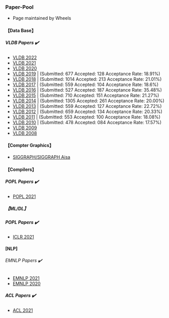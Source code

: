 ### Paper-Pool

* Page maintained by Wheels


#### 【Data Base】

#####  VLDB Papers :heavy_check_mark:


  * [VLDB 2022](http://vldb.org/pvldb/volumes/15)  
  * [VLDB 2021](https://www.aminer.cn/conf/611e57c792c7f9be2121cf6e)
  * [VLDB 2020](http://vldb.org/pvldb/volumes/13)
  * [VLDB 2019](http://vldb.org/pvldb/volumes/12)     |  (Submitted:  677     Accepted:   128    Acceptance Rate:  18.91%)
  * [VLDB 2018](http://vldb.org/pvldb/volumes/11)     |  (Submitted:  1014    Accepted:   213    Acceptance Rate:  21.01%)
  * [VLDB 2017](http://vldb.org/pvldb/volumes/10)     |  (Submitted:  559     Accepted:   104    Acceptance Rate:  18.6%)
  * [VLDB 2016](http://vldb.org/pvldb/volumes/9)      |  (Submitted:  527     Accepted:   187    Acceptance Rate:  35.48%)
  * [VLDB 2015](http://vldb.org/pvldb/volumes/8)      |  (Submitted:  710     Accepted:   151    Acceptance Rate:  21.27%)
  * [VLDB 2014](http://vldb.org/pvldb/volumes/7)      |  (Submitted:  1305    Accepted:   261    Acceptance Rate:  20.00%)
  * [VLDB 2013](http://vldb.org/pvldb/volumes/6)      |  (Submitted:  559     Accepted:   127    Acceptance Rate:  22.72%)
  * [VLDB 2012](http://vldb.org/pvldb/volumes/5)      |  (Submitted:  659     Accepted:   134    Acceptance Rate:  20.33%)
  * [VLDB 2011](http://vldb.org/pvldb/volumes/4)      |  (Submitted:  553     Accepted:   100    Acceptance Rate:  18.08%)
  * [VLDB 2010](http://vldb.org/pvldb/volumes/3)      |  (Submitted:  478     Accepted:   084    Acceptance Rate:  17.57%)
  * [VLDB 2009](http://vldb.org/pvldb/volumes/2)
  * [VLDB 2008](http://vldb.org/pvldb/volumes/1) 

#### 【Compter Graphics】

* [SIGGRAPH/SIGGRAPH Aisa](http://kesen.realtimerendering.com/)


#### 【Compilers】

#####  POPL Papers :heavy_check_mark:

* [POPL 2021](https://www.aminer.cn/conf/611d03d992c7f9be21d5f64e)

##### 【ML/DL】

#####  POPL Papers :heavy_check_mark:

* [ICLR 2021](https://www.aminer.cn/conf/5fbf0f4b92c7f9be218c9605)


#### [NLP]

###### EMNLP Papers ✔️

* [EMNLP 2021](https://www.aminer.cn/conf/613f4cae92c7f9be2110f43e)
* [EMNLP 2020](https://www.aminer.cn/conf/5f5f30e292c7f9be21d4cef7)

##### ACL Papers ✔️

* [ACL 2021](https://www.aminer.cn/conf/6094ee6e92c7f9be21824fd3)






  
  
  
  
  
  
  
  
  
  
